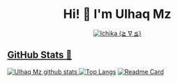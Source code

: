 <h1 align="center">Hi! 👋 I'm Ulhaq Mz</h1>

<p align="center">
  <a href="https://t.me/ultimareall"><img src="http://readme-typing-svg.herokuapp.com?color=1C71FA&center=true&vCenter=true&multiline=false&lines=A+Noob+Coder+From+Indonesia.;Html%2C+Css%2C+Javascript.;Love+Money+and+Life+is+Needed." alt="Ichika (≧ ∇ ≦)">
</p>

## GitHub Stats 🌟

![Ulhaq Mz github stats](https://github-readme-stats.vercel.app/api?username=ulhaqxyz&theme=chartreuse-dark&count_private=true&show_icons=true&cache_seconds=1800)
[![Top Langs](https://github-readme-stats.vercel.app/api/top-langs/?username=ulhaqxyz&theme=chartreuse-dark&layout=compact)](https://github.com/ulhaqxyz/ulhaqxyz)
[![Readme Card](https://github-readme-stats.vercel.app/api/pin/?username=ulhaqxyz&repo=ULHAQBOT&theme=blue-green)](https://github.com/ulhaqxyz/ULHAQBOT)

